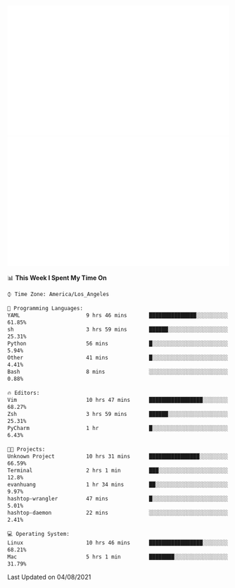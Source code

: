 <a href="https://github.com/jstrieb/github-stats">
 
![](https://github.com/evanhuang117/github-stats/blob/master/generated/overview.svg)
![](https://github.com/evanhuang117/github-stats/blob/master/generated/languages.svg)

</a>

<!--START_SECTION:waka-->
📊 **This Week I Spent My Time On** 

```text
⌚︎ Time Zone: America/Los_Angeles

💬 Programming Languages: 
YAML                     9 hrs 46 mins       ███████████████░░░░░░░░░░   61.85% 
sh                       3 hrs 59 mins       ██████░░░░░░░░░░░░░░░░░░░   25.31% 
Python                   56 mins             █░░░░░░░░░░░░░░░░░░░░░░░░   5.94% 
Other                    41 mins             █░░░░░░░░░░░░░░░░░░░░░░░░   4.41% 
Bash                     8 mins              ░░░░░░░░░░░░░░░░░░░░░░░░░   0.88%

🔥 Editors: 
Vim                      10 hrs 47 mins      █████████████████░░░░░░░░   68.27% 
Zsh                      3 hrs 59 mins       ██████░░░░░░░░░░░░░░░░░░░   25.31% 
PyCharm                  1 hr                █░░░░░░░░░░░░░░░░░░░░░░░░   6.43%

🐱‍💻 Projects: 
Unknown Project          10 hrs 31 mins      ████████████████░░░░░░░░░   66.59% 
Terminal                 2 hrs 1 min         ███░░░░░░░░░░░░░░░░░░░░░░   12.8% 
evanhuang                1 hr 34 mins        ██░░░░░░░░░░░░░░░░░░░░░░░   9.97% 
hashtop-wrangler         47 mins             █░░░░░░░░░░░░░░░░░░░░░░░░   5.01% 
hashtop-daemon           22 mins             ░░░░░░░░░░░░░░░░░░░░░░░░░   2.41%

💻 Operating System: 
Linux                    10 hrs 46 mins      █████████████████░░░░░░░░   68.21% 
Mac                      5 hrs 1 min         ████████░░░░░░░░░░░░░░░░░   31.79%

```


 Last Updated on 04/08/2021
<!--END_SECTION:waka-->

